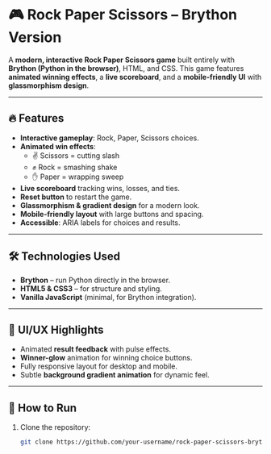 # 🎮 Rock Paper Scissors – Brython Version

A **modern, interactive Rock Paper Scissors game** built entirely with **Brython (Python in the browser)**, HTML, and CSS. This game features **animated winning effects**, a **live scoreboard**, and a **mobile-friendly UI** with **glassmorphism design**.

---

## 🔥 Features

- **Interactive gameplay**: Rock, Paper, Scissors choices.
- **Animated win effects**:  
  - ✌️ Scissors = cutting slash  
  - ✊ Rock = smashing shake  
  - ✋ Paper = wrapping sweep  
- **Live scoreboard** tracking wins, losses, and ties.
- **Reset button** to restart the game.
- **Glassmorphism & gradient design** for a modern look.
- **Mobile-friendly layout** with large buttons and spacing.
- **Accessible**: ARIA labels for choices and results.

---

## 🛠️ Technologies Used

- **Brython** – run Python directly in the browser.
- **HTML5 & CSS3** – for structure and styling.
- **Vanilla JavaScript** (minimal, for Brython integration).

---

## 🎨 UI/UX Highlights

- Animated **result feedback** with pulse effects.
- **Winner-glow** animation for winning choice buttons.
- Fully responsive layout for desktop and mobile.
- Subtle **background gradient animation** for dynamic feel.

---

## 🚀 How to Run

1. Clone the repository:  
   ```bash
   git clone https://github.com/your-username/rock-paper-scissors-brython.git
